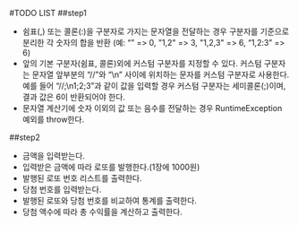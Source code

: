 #TODO LIST
##step1
- 쉼표(,) 또는 콜론(:)을 구분자로 가지는 문자열을 전달하는 경우 구분자를 기준으로 분리한 각 숫자의 합을 반환 (예: “” => 0, "1,2" => 3, "1,2,3" => 6, “1,2:3” => 6)
- 앞의 기본 구분자(쉼표, 콜론)외에 커스텀 구분자를 지정할 수 있다. 커스텀 구분자는 문자열 앞부분의 “//”와 “\n” 사이에 위치하는 문자를 커스텀 구분자로 사용한다. 예를 들어 “//;\n1;2;3”과 같이 값을 입력할 경우 커스텀 구분자는 세미콜론(;)이며, 결과 값은 6이 반환되어야 한다.
- 문자열 계산기에 숫자 이외의 값 또는 음수를 전달하는 경우 RuntimeException 예외를 throw한다.

##step2
- 금액을 입력받는다.
- 입력받은 금액에 따라 로또를 발행한다.(1장에 1000원)
- 발행된 로또 번호 리스트를 출력한다.  
- 당첨 번호를 입력받는다.
- 발행된 로또와 당첨 번호를 비교하여 통계를 출력한다.  
- 당첨 액수에 따라 총 수익률을 계산하고 출력한다.
